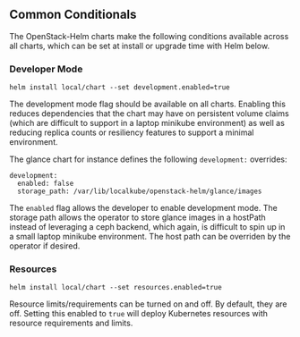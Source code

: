 ## Common Conditionals

The OpenStack-Helm charts make the following conditions available across all charts, which can be set at install or upgrade time with Helm below.

### Developer Mode

```
helm install local/chart --set development.enabled=true
```

The development mode flag should be available on all charts.  Enabling this reduces dependencies that the chart may have on persistent volume claims (which are difficult to support in a laptop minikube environment) as well as reducing replica counts or resiliency features to support a minimal environment.

The glance chart for instance defines the following `development:` overrides:

```
development:
  enabled: false
  storage_path: /var/lib/localkube/openstack-helm/glance/images
```

The `enabled` flag allows the developer to enable development mode.  The storage path allows the operator to store glance images in a hostPath instead of leveraging a ceph backend, which again, is difficult to spin up in a small laptop minikube environment.  The host path can be overriden by the operator if desired.

### Resources

```
helm install local/chart --set resources.enabled=true
```

Resource limits/requirements can be turned on and off.  By default, they are off.  Setting this enabled to `true` will deploy Kubernetes resources with resource requirements and limits.
